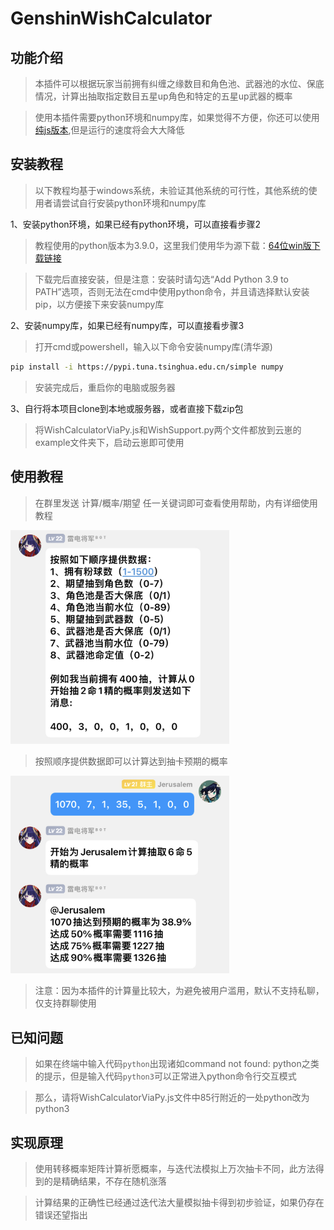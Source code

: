 # GenshinWishCalculator


## 功能介绍
>本插件可以根据玩家当前拥有纠缠之缘数目和角色池、武器池的水位、保底情况，计算出抽取指定数目五星up角色和特定的五星up武器的概率

>使用本插件需要python环境和numpy库，如果觉得不方便，你还可以使用[纯js版本](https://github.com/MSIsunny/GenshinWishCalculator),但是运行的速度将会大大降低

## 安装教程

>以下教程均基于windows系统，未验证其他系统的可行性，其他系统的使用者请尝试自行安装python环境和numpy库

1、安装python环境，如果已经有python环境，可以直接看步骤2


>教程使用的python版本为3.9.0，这里我们使用华为源下载：[64位win版下载链接](https://mirrors.huaweicloud.com/python/3.9.0/python-3.9.0-amd64.exe)

>下载完后直接安装，但是注意：安装时请勾选“Add Python 3.9 to PATH”选项，否则无法在cmd中使用python命令，并且请选择默认安装pip，以方便接下来安装numpy库

2、安装numpy库，如果已经有numpy库，可以直接看步骤3

>打开cmd或powershell，输入以下命令安装numpy库(清华源)

```bash
pip install -i https://pypi.tuna.tsinghua.edu.cn/simple numpy
```
>安装完成后，重启你的电脑或服务器

3、自行将本项目clone到本地或服务器，或者直接下载zip包

>将WishCalculatorViaPy.js和WishSupport.py两个文件都放到云崽的example文件夹下，启动云崽即可使用

## 使用教程

>在群里发送  计算/概率/期望 任一关键词即可查看使用帮助，内有详细使用教程

<img width="350" src="https://github.com/MSIsunny/GenshinWishCalculator-py/blob/main/image/help.jpeg"> </img>

>按照顺序提供数据即可以计算达到抽卡预期的概率

<img width="350" src="https://github.com/MSIsunny/GenshinWishCalculator-py/blob/main/image/usage.jpeg"> </img>

>注意：因为本插件的计算量比较大，为避免被用户滥用，默认不支持私聊，仅支持群聊使用

## 已知问题

>如果在终端中输入代码```python```出现诸如command not found: python之类的提示，但是输入代码```python3```可以正常进入python命令行交互模式

>那么，请将WishCalculatorViaPy.js文件中85行附近的一处python改为python3

## 实现原理

>使用转移概率矩阵计算祈愿概率，与迭代法模拟上万次抽卡不同，此方法得到的是精确结果，不存在随机涨落

>计算结果的正确性已经通过迭代法大量模拟抽卡得到初步验证，如果仍存在错误还望指出

